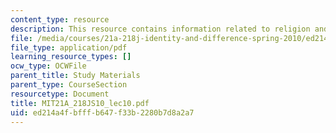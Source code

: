 ```yaml
---
content_type: resource
description: This resource contains information related to religion and social class.
file: /media/courses/21a-218j-identity-and-difference-spring-2010/ed214a4fbfffb647f33b2280b7d8a2a7_MIT21A_218JS10_lec10.pdf
file_type: application/pdf
learning_resource_types: []
ocw_type: OCWFile
parent_title: Study Materials
parent_type: CourseSection
resourcetype: Document
title: MIT21A_218JS10_lec10.pdf
uid: ed214a4f-bfff-b647-f33b-2280b7d8a2a7
---
```

